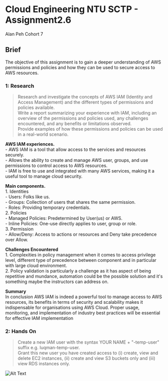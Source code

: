 # Cloud Engineering NTU SCTP - Assignment2.6
Alan Peh Cohort 7  

## Brief
The objective of this assignment is to gain a deeper understanding of AWS permissions and policies and how they can be used to secure access to AWS resources.

### 1: Research

> Research and investigate the concepts of AWS IAM (Identity and Access Management) and the different types of permissions and policies available.  
> Write a report summarizing your experience with IAM, including an overview of the permissions and policies used, any challenges encountered, and any benefits or limitations observed.  
> Provide examples of how these permissions and policies can be used in a real-world scenario.  

**AWS IAM experiences.**  
    - AWS IAM is a tool that allow access to the services and resources securely.  
    - Allows the ability to create and manage AWS user, groups, and use permissions to control access to AWS resources.  
    - IAM is free to use and integrated with many AWS services, making it a useful tool to manage cloud security.  
  
**Main components.**  
    1. Identities  
        - Users: Folks like us.  
        - Groups: Collection of users that shares the same permission.  
        - Roles: Providing temporary credentials.  
    2. Policies  
        - Managed Policies: Predetermined by User(us) or AWS.  
        - Inline Policies: One-use directly applies to user, group or role.  
    3. Permission  
        - Allow/Deny: Access to actions or resources and Deny take precedence over Allow.  

**Challenges Encountered**  
    1. Complexities in policy management when it comes to access privilege level, different type of precedence between component and in particular with large cloud environment.  
    2. Policy validation is particularly a challenge as it has aspect of being repetitive and mundance, automation could be the possible solution and it's something maybe the instructors can address on.

**Summary**  
In conclusion AWS IAM is indeed a powerful tool to manage access to AWS resources, its benefits in terms of security and scalability makes it indispensable for organisations using AWS Cloud. Proper usage, monitoring, and implementation of industry best practices will be essential for effective IAM implementation


### 2: Hands On
> Create a new IAM user with the syntax YOUR NAME + "-temp-user" suffix e.g. luqman-temp-user.  
> Grant this new user you have created access to (i) create, view and delete EC2 instances, (ii) create and view S3 buckets only and (iii) view RDS instances only.  

![Alt Text](https://github.com/lann87/cloud_infra_eng_ntu_coursework_alanp/blob/main/module2/assignment2.6/alanp-temp-user_policySC.png)

